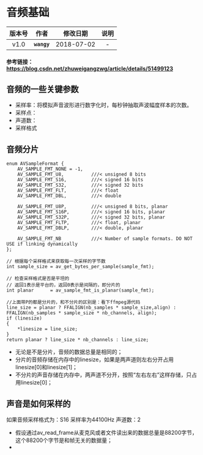 # 音频基础

| 版本号 | 作者 | 修改日期 | 说明 |
|:--:|:--:|:--:|:--:|
| v1.0 | **```wangy```** | 2018-07-02 | - |

#### 参考链接：https://blog.csdn.net/zhuweigangzwg/article/details/51499123

## 音频的一些关键参数

- 采样率：将模拟声音波形进行数字化时，每秒钟抽取声波幅度样本的次数。
- 采样点：
- 声道数：
- 采样格式

## 音频分片

```
enum AVSampleFormat {
	AV_SAMPLE_FMT_NONE = -1,
	AV_SAMPLE_FMT_U8,          ///< unsigned 8 bits
	AV_SAMPLE_FMT_S16,         ///< signed 16 bits
	AV_SAMPLE_FMT_S32,         ///< signed 32 bits
	AV_SAMPLE_FMT_FLT,         ///< float
	AV_SAMPLE_FMT_DBL,         ///< double

	AV_SAMPLE_FMT_U8P,         ///< unsigned 8 bits, planar
	AV_SAMPLE_FMT_S16P,        ///< signed 16 bits, planar
	AV_SAMPLE_FMT_S32P,        ///< signed 32 bits, planar
	AV_SAMPLE_FMT_FLTP,        ///< float, planar
	AV_SAMPLE_FMT_DBLP,        ///< double, planar

	AV_SAMPLE_FMT_NB           ///< Number of sample formats. DO NOT USE if linking dynamically
};

// 根据每个采样格式来获取每一次采样的字节数
int sample_size = av_get_bytes_per_sample(sample_fmt);

// 检查采样格式是否是平坦的
// 返回1表示是平台的，返回0表示是间隔的，即分片的
int planar      = av_sample_fmt_is_planar(sample_fmt);

//上面带P的都是分片的，和不分片的区别是：看下ffmpeg源代码
line_size = planar ? FFALIGN(nb_samples * sample_size,align) :
FFALIGN(nb_samples * sample_size * nb_channels, align);
if (linesize)
{
	*linesize = line_size;
}
return planar ? line_size * nb_channels : line_size;
```

- 无论是不是分片，音频的数据总量是相同的；
- 分片的音频存储在内存中的linesize，如果是两声道则左右分开占用linesize[0]和linesize[1]；
- 不分片的声音存储在内存中，两声道不分开，按照“左右左右”这样存储，只占用linesize[0]；

## 声音是如何采样的

如果音频采样格式为：S16
采样率为44100Hz
声道数：2

- 假设通过av_read_frame从麦克风或者文件读出来的数据总量是88200字节，这个88200个字节是和帧无关的数据量；
-
